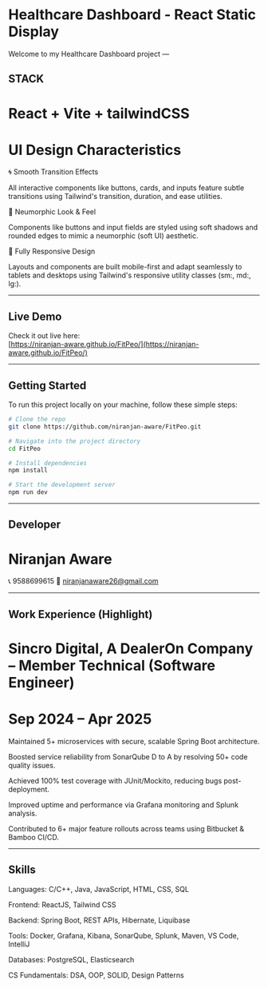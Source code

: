# Healthcare Dashboard - React Static Display

Welcome to my Healthcare Dashboard project — 

## STACK
# React + Vite + tailwindCSS

# UI Design Characteristics

🌀 Smooth Transition Effects

All interactive components like buttons, cards, and inputs feature subtle transitions using Tailwind's transition, duration, and ease utilities.

🧊 Neumorphic Look & Feel

Components like buttons and input fields are styled using soft shadows and rounded edges to mimic a neumorphic (soft UI) aesthetic.


📱 Fully Responsive Design

Layouts and components are built mobile-first and adapt seamlessly to tablets and desktops using Tailwind's responsive utility classes (sm:, md:, lg:).


---

## Live Demo

Check it out live here:  
[https://niranjan-aware.github.io/FitPeo/](https://niranjan-aware.github.io/FitPeo/)

---

## Getting Started

To run this project locally on your machine, follow these simple steps:

```bash
# Clone the repo
git clone https://github.com/niranjan-aware/FitPeo.git

# Navigate into the project directory
cd FitPeo

# Install dependencies
npm install

# Start the development server
npm run dev

```

---

## Developer

# Niranjan Aware

📞 9588699615
📧 [niranjanaware26@gmail.com](niranjanaware26@gmail.com)


---


## Work Experience (Highlight)

# Sincro Digital, A DealerOn Company – Member Technical (Software Engineer)
# Sep 2024 – Apr 2025

Maintained 5+ microservices with secure, scalable Spring Boot architecture.

Boosted service reliability from SonarQube D to A by resolving 50+ code quality issues.

Achieved 100% test coverage with JUnit/Mockito, reducing bugs post-deployment.

Improved uptime and performance via Grafana monitoring and Splunk analysis.

Contributed to 6+ major feature rollouts across teams using Bitbucket & Bamboo CI/CD.


---


## Skills

Languages: C/C++, Java, JavaScript, HTML, CSS, SQL

Frontend: ReactJS, Tailwind CSS

Backend: Spring Boot, REST APIs, Hibernate, Liquibase

Tools: Docker, Grafana, Kibana, SonarQube, Splunk, Maven, VS Code, IntelliJ

Databases: PostgreSQL, Elasticsearch

CS Fundamentals: DSA, OOP, SOLID, Design Patterns

